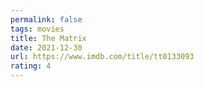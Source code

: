 ```yaml
---
permalink: false
tags: movies
title: The Matrix
date: 2021-12-30
url: https://www.imdb.com/title/tt0133093
rating: 4
---
```

